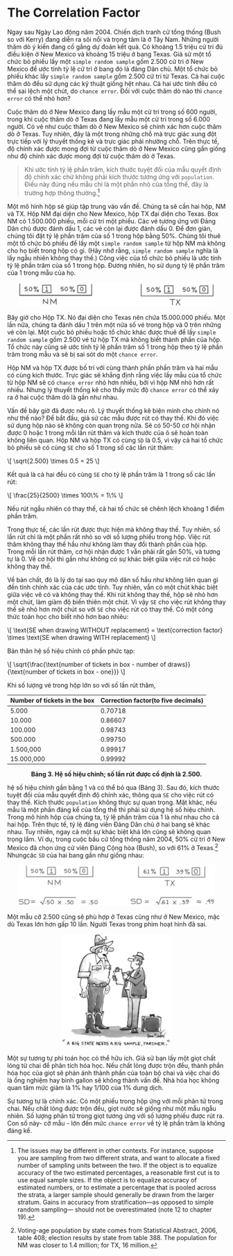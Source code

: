 # The Correlation Factor

Ngay sau Ngày Lao động năm 2004. Chiến dịch tranh cử tổng thống (Bush so với Kerry) đang diễn ra sôi nổi và trọng tâm là ở Tây Nam. Những người thăm dò ý kiến đang cố gắng dự đoán kết quả. Có khoảng 1.5 triệu cử tri đủ điều kiện ở New Mexico và khoảng 15 triệu ở bang Texas. Giả sử một tổ chức bỏ phiếu lấy một `simple random sample` gồm 2.500 cử tri ở New Mexico để ước tính tỷ lệ cử tri ở bang đó là đảng Dân chủ. Một tổ chức bỏ phiếu khác lấy `simple random sample` gồm 2.500 cử tri từ Texas. Cả hai cuộc thăm dò đều sử dụng các kỹ thuật giống hệt nhau. Cả hai ước tính đều có thể sai lệch một chút, do `chance error`. Đối với cuộc thăm dò nào thì `chance error` có thể nhỏ hơn?

Cuộc thăm dò ở New Mexico đang lấy mẫu một cử tri trong số 600 người, trong khi cuộc thăm dò ở Texas đang lấy mẫu một cử tri trong số 6.000 người. Có vẻ như cuộc thăm dò ở New Mexico sẽ chính xác hơn cuộc thăm dò ở Texas. Tuy nhiên, đây là một trong những chỗ mà trực giác xung đột trực tiếp với lý thuyết thống kê và trực giác phải nhường chỗ. Trên thực tế, độ chính xác được mong đợi từ cuộc thăm dò ở New Mexico cũng gần giống như độ chính xác được mong đợi từ cuộc thăm dò ở Texas.

> Khi ước tính tỷ lệ phần trăm, kích thước tuyệt đối của mẫu quyết định độ chính xác chứ không phải kích thước tương ứng với `population`. Điều này đúng nếu mẫu chỉ là một phần nhỏ của tổng thể, đây là trường hợp thông thường.[^5]

Một mô hình hộp sẽ giúp tập trung vào vấn đề. Chúng ta sẽ cần hai hộp, NM và TX. Hộp NM đại diện cho New Mexico, hộp TX đại diện cho Texas. Box NM có 1.500.000 phiếu, mỗi cử tri một phiếu. Các vé tương ứng với Đảng Dân chủ được đánh dấu 1, các vé còn lại được đánh dấu 0. Để đơn giản, chúng tôi đặt tỷ lệ phần trăm của số 1 trong hộp bằng 50%. Chúng tôi thuê một tổ chức bỏ phiếu để lấy một `simple random sample` từ hộp NM mà không cho họ biết trong hộp có gì. (Hãy nhớ rằng, `simple random sample` nghĩa là lấy ngẫu nhiên không thay thế.) Công việc của tổ chức bỏ phiếu là ước tính tỷ lệ phần trăm của số 1 trong hộp. Đương nhiên, họ sử dụng tỷ lệ phần trăm của 1 trong mẫu của họ.

<center><img src="img4.png" width="90%" height="auto"></center>

Bây giờ cho Hộp TX. Nó đại diện cho Texas nên chứa 15.000.000 phiếu. Một lần nữa, chúng ta đánh dấu 1 trên một nửa số vé trong hộp và 0 trên những vé còn lại. Một cuộc bỏ phiếu hoặc tổ chức khác được thuê để lấy `simple random sample` gồm 2.500 vé từ hộp TX mà không biết thành phần của hộp. Tổ chức này cũng sẽ ước tính tỷ lệ phần trăm số 1 trong hộp theo tỷ lệ phần trăm trong mẫu và sẽ bị sai sót do một `chance error`.

Hộp NM và hộp TX được bố trí với cùng thành phần phần trăm và hai mẫu có cùng kích thước. Trực giác sẽ khẳng định rằng việc lấy mẫu của tổ chức từ hộp NM sẽ có `chance error` nhỏ hơn nhiều, bởi vì hộp NM nhỏ hơn rất nhiều. Nhưng lý thuyết thống kê cho thấy mức độ `chance error` có thể xảy ra ở hai cuộc thăm dò là gần như nhau.

Vấn đề bây giờ đã được nêu rõ. Lý thuyết thống kê biện minh cho chính nó như thế nào? Để bắt đầu, giả sử các mẫu được rút có thay thế. Khi đó việc sử dụng hộp nào sẽ không còn quan trọng nữa. Sẽ có 50-50 cơ hội nhận được 0 hoặc 1 trong mỗi lần rút thăm và kích thước của ô sẽ hoàn toàn không liên quan. Hộp NM và hộp TX có cùng `SD` là 0.5, vì vậy cả hai tổ chức bỏ phiếu sẽ có cùng `SE` cho số 1 trong số các lần rút thăm:

\\[
\sqrt{2.500} \times 0.5 = 25
\\]

Kết quả là cả hai đều có cùng `SE` cho tỷ lệ phần trăm là 1 trong số các lần rút:

\\[
\frac{25}{2500} \times 100\\% = 1\\%
\\]

Nếu rút ngẫu nhiên có thay thế, cả hai tổ chức sẽ chênh lệch khoảng 1 điểm phần trăm.

Trong thực tế, các lần rút được thực hiện mà không thay thế. Tuy nhiên, số lần rút chỉ là một phần rất nhỏ so với số lượng phiếu trong hộp. Việc rút thăm không thay thế hầu như không làm thay đổi thành phần của hộp. Trong mỗi lần rút thăm, cơ hội nhận được 1 vẫn phải rất gần 50%, và tương tự là 0. Về cơ hội thì gần như không có sự khác biệt giữa việc rút có hoặc không thay thế.

Về bản chất, đó là lý do tại sao quy mô dân số hầu như không liên quan gì đến tính chính xác của các ước tính. Tuy nhiên, vẫn có một chút khác biệt giữa việc vẽ có và không thay thế. Khi rút không thay thế, hộp sẽ nhỏ hơn một chút, làm giảm độ biến thiên một chút. Vì vậy `SE` cho việc rút không thay thế sẽ nhỏ hơn một chút so với `SE` cho việc rút có thay thế. Có một công thức toán học cho biết nhỏ hơn bao nhiêu:

\\[
\text{SE when drawing WITHOUT replacement} = \text{correction factor} \times \text{SE when drawing WITH replacement}
\\]

Bản thân hệ số hiệu chỉnh có phần phức tạp:

\\[
\sqrt{\frac{\text{number of tickets in box - number of draws}}{\text{number of tickets in box - one}}}
\\]

Khi số lượng vé trong hộp lớn so với số lần rút thăm,

| Number of tickets in the box | Correction factor(to five decimals) |
| ---------------------------- | ----------------------------------- |
| 5.000                        | 0.70718                             |
| 10.000                       | 0.86607                             |
| 100.000                      | 0.98743                             |
| 500.000                      | 0.99750                             |
| 1.500,000                    | 0.99917                             |
| 15.000,000                   | 0.99992                             |

**<center>Bảng 3. Hệ số hiệu chỉnh; số lần rút được cố định là 2.500.</center>**

hệ số hiệu chỉnh gần bằng 1 và có thể bỏ qua (Bảng 3). Sau đó, kích thước tuyệt đối của mẫu quyết định độ chính xác, thông qua `SE` cho việc rút có thay thế. Kích thước `population` không thực sự quan trọng. Mặt khác, nếu mẫu là một phần đáng kể của tổng thể thì phải sử dụng hệ số hiệu chỉnh.
Trong mô hình hộp của chúng ta, tỷ lệ phần trăm của 1 là như nhau cho cả hai hộp. Trên thực tế, tỷ lệ đảng viên Đảng Dân chủ ở hai bang sẽ khác nhau. Tuy nhiên, ngay cả một sự khác biệt khá lớn cũng sẽ không quan trọng lắm. Ví dụ, trong cuộc bầu cử tổng thống năm 2004, 50% cử tri ở New Mexico đã chọn ứng cử viên Đảng Cộng hòa (Bush), so với 61% ở Texas.[^6] Nhưngcác `SD` của hai bang gần như giống nhau:

<center><img src="img5.png" width="90%" height="auto"></center>

Một mẫu cỡ 2.500 cũng sẽ phù hợp ở Texas cũng như ở New Mexico, mặc dù Texas lớn hơn gấp 10 lần. Người Texas trong phim hoạt hình đã sai.

<center><img src="img6.png" width="50%" height="auto"></center>

Một sự tương tự phi toán học có thể hữu ích. Giả sử bạn lấy một giọt chất lỏng từ chai để phân tích hóa học. Nếu chất lỏng được trộn đều, thành phần hóa học của giọt sẽ phản ánh thành phần của toàn bộ chai và việc chai đó là ống nghiệm hay bình gallon sẽ không thành vấn đề. Nhà hóa học không quan tâm mức giảm là 1% hay 1/100 của 1% dung dịch.

Sự tương tự là chính xác. Có một phiếu trong hộp ứng với mỗi phân tử trong chai. Nếu chất lỏng được trộn đều, giọt nước sẽ giống như một mẫu ngẫu nhiên. Số lượng phân tử trong giọt tương ứng với số lượng phiếu được rút ra. Con số này- cỡ mẫu - lớn đến mức `chance error` về tỷ lệ phần trăm là không đáng kể.

[^5]: The issues may be different in other contexts. For instance, suppose you are sampling from two different strata, and want to allocate a fixed number of sampling units between the two. If the object is to equalize accuracy of the two estimated percentages, a reasonable first cut is to use equal sample sizes. If the object is to equalize accuracy of estimated numbers, or to estimate a percentage that is pooled across the strata, a larger sample should generally be drawn from the larger stratum. Gains in accuracy from stratification—as opposed to simple random sampling— should not be overestimated (note 12 to chapter 19).

[^6]: Voting-age population by state comes from Statistical Abstract, 2006, table 408; election results by state from table 388. The population for NM was closer to 1.4 million; for TX, 16 million.
